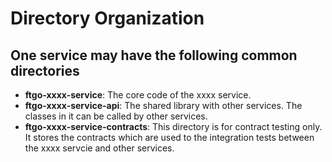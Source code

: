 # Directory Organization

## One service may have the following common directories
- **ftgo-xxxx-service**: The core code of the xxxx service.
- **ftgo-xxxx-service-api**: The shared library with other services. The classes in it can be called by other services.
- **ftgo-xxxx-service-contracts**: This directory is for contract testing only. It stores the contracts which are used to the integration tests between the xxxx servcie and other services.
